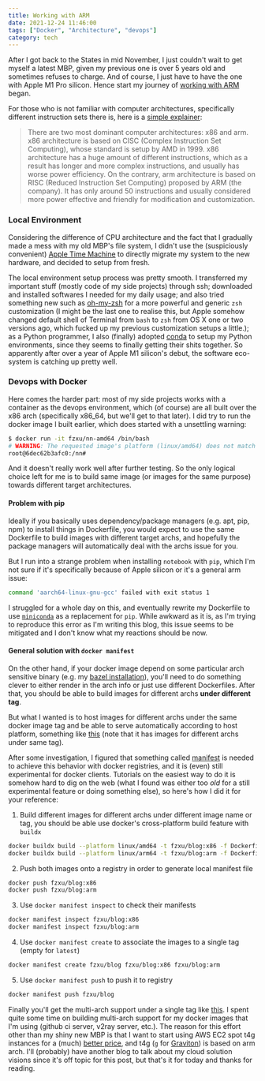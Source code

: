 ```yaml
---
title: Working with ARM
date: 2021-12-24 11:46:00
tags: ["Docker", "Architecture", "devops"]
category: tech
---
```

After I got back to the States in mid November, I just couldn't wait to get myself a latest MBP, given my previous one is over 5 years old and sometimes refuses to charge. And of course, I just have to have the one with Apple M1 Pro silicon. Hence start my journey of [working with ARM](/post/working-with-arm/) began.

For those who is not familiar with computer architectures, specifically different instruction sets there is, here is a [simple explainer](https://www.section.io/engineering-education/arm-x86/):

> There are two most dominant computer architectures: x86 and arm. x86 architecture is based on CISC (Complex Instruction Set Computing), whose standard is setup by AMD in 1999. x86 architecture has a huge amount of different instructions, which as a result has longer and more complex instructions, and usually has worse power efficiency. On the contrary, arm architecture is based on RISC (Reduced Instruction Set Computing) proposed by ARM (the company). It has only around 50 instructions and usually considered more power effective and friendly for modification and customization.

### Local Environment

Considering the difference of CPU architecture and the fact that I gradually made a mess with my old MBP's file system, I didn't use the (suspiciously convenient) [Apple Time Machine](https://support.apple.com/en-us/HT201250) to directly migrate my system to the new hardware, and decided to setup from fresh.

The local environment setup process was pretty smooth. I transferred my important stuff (mostly code of my side projects) through ssh; downloaded and installed softwares I needed for my daily usage; and also tried something new such as [oh-my-zsh](https://ohmyz.sh/) for a more powerful and generic `zsh` customization (I might be the last one to realise this, but Apple somehow changed default shell of Terminal from `bash` to `zsh` from OS X one or two versions ago, which fucked up my previous customization setups a little.); as a Python programmer, I also (finally) adopted [conda](https://docs.conda.io/en/latest/) to setup my Python environments, since they seems to finally getting their shits together. So apparently after over a year of Apple M1 silicon's debut, the software eco-system is catching up pretty well.

### Devops with Docker

Here comes the harder part: most of my side projects works with a container as the devops environment, which (of course) are all built over the x86 arch (specifically x86_64, but we'll get to that later). I did try to run the docker image I built earlier, which does started with a unsettling warning:

```bash
$ docker run -it fzxu/nn-amd64 /bin/bash
# WARNING: The requested image's platform (linux/amd64) does not match the detected host platform (linux/arm64/v8) and no specific platform was requested
root@6dec62b3afc0:/nn#
```

And it doesn't really work well after further testing. So the only logical choice left for me is to build same image (or images for the same purpose) towards different target architectures.

#### Problem with pip

Ideally if you basically uses dependency/package managers (e.g. apt, pip, npm) to install things in Dockerfile, you would expect to use the same Dockerfile to build images with different target archs, and hopefully the package managers will automatically deal with the archs issue for you.

But I run into a strange problem when installing `notebook` with `pip`, which I'm not sure if it's specifically because of Apple silicon or it's a general arm issue:

```bash
command 'aarch64-linux-gnu-gcc' failed with exit status 1
```

I struggled for a whole day on this, and eventually rewrite my Dockerfile to use [`miniconda`](https://docs.conda.io/en/latest/miniconda.html) as a replacement for `pip`. While awkward as it is, as I'm trying to reproduce this error as I'm writing this blog, this issue seems to be mitigated and I don't know what my reactions should be now.

#### General solution with `docker manifest`

On the other hand, if your docker image depend on some particular arch sensitive binary (e.g. my [bazel installation](https://docs.bazel.build/versions/main/install-ubuntu.html#install-on-ubuntu)), you'll need to do something clever to either render in the arch info or just use different Dockerfiles. After that, you should be able to build images for different archs __under different tag__.

But what I wanted is to host images for different archs under the same docker image tag and be able to serve automatically according to host platform, something like [this](https://hub.docker.com/_/ubuntu?tab=tags) (note that it has images for different archs under same tag).

After some investigation, I figured that something called [manifest](https://docs.docker.com/engine/reference/commandline/manifest/) is needed to achieve this behavior with docker registries, and it is (even) still experimental for docker clients. Tutorials on the easiest way to do it is somehow hard to dig on the web (what I found was either too _old_ for a still experimental feature or doing something else), so here's how I did it for your reference:

1. Build different images for different archs under different image name or tag, you should be able use docker's cross-platform build feature with `buildx`

```bash
docker buildx build --platform linux/amd64 -t fzxu/blog:x86 -f Dockerfile_x86 .
docker buildx build --platform linux/arm64 -t fzxu/blog:arm -f Dockerfile_arm .
```

2. Push both images onto a registry in order to generate local manifest file

```bash
docker push fzxu/blog:x86
docker push fzxu/blog:arm
```

3. Use `docker manifest inspect` to check their manifests

```bash
docker manifest inspect fzxu/blog:x86
docker manifest inspect fzxu/blog:arm

```

4. Use `docker manifest create` to associate the images to a single tag (empty for `latest`)
```bash
docker manifest create fzxu/blog fzxu/blog:x86 fzxu/blog:arm
```

5. Use `docker manifest push` to push it to registry

```bash
docker manifest push fzxu/blog
```

Finally you'll get the multi-arch support under a single tag like [this](https://hub.docker.com/r/fzxu/blog/tags). I spent quite some time on building multi-arch support for my docker images that I'm using (github ci server, v2ray server, etc.). The reason for this effort other than my shiny new MBP is that I want to start using AWS EC2 spot t4g instances for a (much) [better price](https://aws.amazon.com/ec2/spot/pricing/), and t4g (`g` for [Graviton](https://aws.amazon.com/ec2/graviton/)) is based on arm arch. I'll (probably) have another blog to talk about my cloud solution visions since it's off topic for this post, but that's it for today and thanks for reading.

